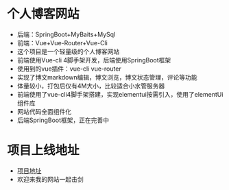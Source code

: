 # 个人博客网站 
- 后端：SpringBoot+MyBaits+MySql
- 前端：Vue+Vue-Router+Vue-Cli
- 这个项目是一个轻量级的个人博客网站
- 前端使用Vue-cli 4脚手架开发，后端使用SpringBoot框架
- 使用到的vue插件：vue-cli vue-router
- 实现了博文markdown编辑，博文浏览，博文状态管理，评论等功能
- 体量较小，打包后仅有4M大小，比较适合小水管服务器
- 前端使用了vue-cli4脚手架搭建，实现elementui按需引入，使用了elementUi组件库
- 网站代码全面组件化
- 后端SpringBoot框架，正在完善中
# 项目上线地址
- [项目地址](www.xuyuxiang.space)
- 欢迎来我的网站一起击剑
